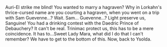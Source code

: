 Auri-El strike me blind! You wanted to marry a hagraven? Why in Lorkahn's thrice-cursed name are you courting a hagraven, when you went on a trip with Sam Guevenne...?
Wait. Sam... Guevenne...? Light preserve us, Sanguine! You had a drinking contest with the Daedric Prince of Debauchery? It can't be real. Trinimac protect us, this has
to be a mere coincidence. It has to...Sweet Lady Mara, what did I do that I can't remember? We have to get to the bottom of this. Now, back to Ysolda.
